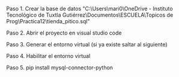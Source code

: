 
Paso 1. Crear la base de datos
"C:\Users\mari0\OneDrive - Instituto Tecnológico de Tuxtla Gutiérrez\Documentos\ESCUELA\Topicos de Prog\Practica12\tienda_pitico.sql"

Paso 2. Abrir el proyecto en visual studio code

Paso 3. Generar el entorno virtual (si ya existe saltar al siguiente)

Paso 4. Habilitar el entorno virtual

Paso 5. pip install mysql-connector-python
